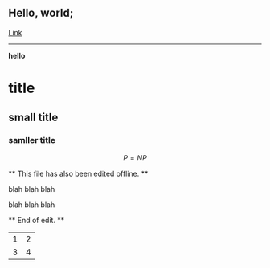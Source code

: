 ## Hello, world;

[Link](https://touhoueurobeat.github.io/cse15l-lab-reports/test.html)	

---


**hello**

# title

## small title

### samller title

$$
P = NP
$$


** This file has also been edited offline. **

blah blah blah


blah blah blah

** End of edit. **

|||
|-|-|
|1|2|
|3|4|


